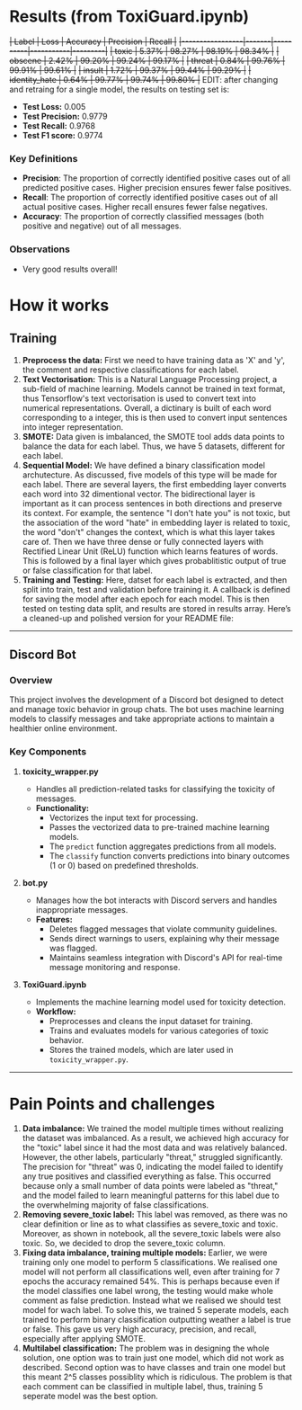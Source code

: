# Results (from ToxiGuard.ipynb)
~~| Label           | Loss  | Accuracy | Precision | Recall  |~~
~~|-----------------|-------|----------|-----------|---------|~~
~~| toxic           | 5.37% | 98.27%   | 98.19%    | 98.34%  |~~
~~| obscene         | 2.42% | 99.20%   | 99.24%    | 99.17%  |~~
~~| threat          | 0.84% | 99.76%   | 99.91%    | 99.61%  |~~
~~| insult          | 1.72% | 99.37%   | 99.44%    | 99.29%  |~~
~~| identity_hate   | 0.64% | 99.77%   | 99.74%    | 99.80%  |~~
EDIT: after changing and retraing for a single model, the results on testing set is:
- **Test Loss:** 0.005
- **Test Precision:** 0.9779
- **Test Recall:** 0.9768
- **Test F1 score:** 0.9774

### Key Definitions

- **Precision**: The proportion of correctly identified positive cases out of all predicted positive cases. Higher precision ensures fewer false positives.
- **Recall**: The proportion of correctly identified positive cases out of all actual positive cases. Higher recall ensures fewer false negatives.
- **Accuracy**: The proportion of correctly classified messages (both positive and negative) out of all messages.

### Observations
- Very good results overall!

# How it works
## Training
1) **Preprocess the data:** First we need to have training data as 'X' and 'y', the comment and respective classifications for each label.
2) **Text Vectorisation:** This is a Natural Language Processing project, a sub-field of machine learning. Models cannot be trained in text format, thus Tensorflow's text vectorisation is used to convert text into numerical representations. Overall, a dictinary is built of each word corresponding to a integer, this is then used to convert input sentences into integer representation.
3) **SMOTE:** Data given is imbalanced, the SMOTE tool adds data points to balance the data for each label. Thus, we have 5 datasets, different for each label.
4) **Sequential Model:** We have defined a binary classification model archutecture. As discussed, five models of this type will be made for each label. There are several layers, the first embedding layer converts each word into 32 dimentional vector. The bidirectional layer is important as it can process sentences in both directions and preserve its context. For example, the sentence "I don't hate you" is not toxic, but the association of the word "hate" in embedding layer is related to toxic, the word "don't" changes the context, which is what this layer takes care of. Then we have three dense or fully connected layers with Rectified Linear Unit (ReLU) function which learns features of words. This is followed by a final layer which gives probablitistic output of true or false classification for that label.
6) **Training and Testing:** Here, datset for each label is extracted, and then split into train, test and validation before training it. A callback is defined for saving the model after each epoch for each model. This is then tested on testing data split, and results are stored in results array.
Here’s a cleaned-up and polished version for your README file:  

---

## **Discord Bot**  

### **Overview**  
This project involves the development of a Discord bot designed to detect and manage toxic behavior in group chats. The bot uses machine learning models to classify messages and take appropriate actions to maintain a healthier online environment.  

### **Key Components**  

1. **toxicity_wrapper.py**  
   - Handles all prediction-related tasks for classifying the toxicity of messages.  
   - **Functionality:**  
     - Vectorizes the input text for processing.  
     - Passes the vectorized data to pre-trained machine learning models.  
     - The `predict` function aggregates predictions from all models.  
     - The `classify` function converts predictions into binary outcomes (1 or 0) based on predefined thresholds.  

2. **bot.py**  
   - Manages how the bot interacts with Discord servers and handles inappropriate messages.  
   - **Features:**  
     - Deletes flagged messages that violate community guidelines.  
     - Sends direct warnings to users, explaining why their message was flagged.  
     - Maintains seamless integration with Discord's API for real-time message monitoring and response.  

3. **ToxiGuard.ipynb**  
   - Implements the machine learning model used for toxicity detection.  
   - **Workflow:**  
     - Preprocesses and cleans the input dataset for training.  
     - Trains and evaluates models for various categories of toxic behavior.  
     - Stores the trained models, which are later used in `toxicity_wrapper.py`.  

---

# Pain Points and challenges
1) **Data imbalance:** We trained the model multiple times without realizing the dataset was imbalanced. As a result, we achieved high accuracy for the "toxic" label since it had the most data and was relatively balanced. However, the other labels, particularly "threat," struggled significantly. The precision for "threat" was 0, indicating the model failed to identify any true positives and classified everything as false. This occurred because only a small number of data points were labeled as "threat," and the model failed to learn meaningful patterns for this label due to the overwhelming majority of false classifications.
2) **Removing severe_toxic label:** This label was removed, as there was no clear definition or line as to what classifies as severe_toxic and toxic. Moreover, as shown in notebook, all the severe_toxic labels were also toxic. So, we decided to drop the severe_toxic column.
3) **Fixing data imbalance, training multiple models:** Earlier, we were training only one model to perform 5 classifications. We realised one model will not perform all classifications well, even after training for 7 epochs the accuracy remained 54%. This is perhaps because even if the model classifies one label wrong, the testing would make whole comment as false prediction. Instead what we realised we should test model for wach label. To solve this, we trained 5 seperate models, each trained to perform binary classification outputting weather a label is true or false. This gave us very high accuracy, precision, and recall, especially after applying SMOTE.
4) **Multilabel classification:** The problem was in designing the whole solution, one option was to train just one model, which did not work as described. Second option was to have classes and train one model but this meant 2^5 classes possiblity which is ridiculous. The problem is that each comment can be classified in multiple label, thus, training 5 seperate model was the best option.

